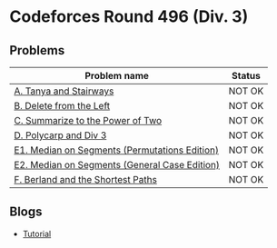 # Codeforces Round 496 (Div. 3)

## Problems

|Problem name|Status|
|------------|---------|
| [A. Tanya and Stairways](problems/A._Tanya_and_Stairways.md)|NOT OK|
| [B. Delete from the Left](problems/B._Delete_from_the_Left.md)|NOT OK|
| [C. Summarize to the Power of Two](problems/C._Summarize_to_the_Power_of_Two.md)|NOT OK|
| [D. Polycarp and Div 3](problems/D._Polycarp_and_Div_3.md)|NOT OK|
| [E1. Median on Segments (Permutations Edition)](problems/E1._Median_on_Segments_(Permutations_Edition).md)|NOT OK|
| [E2. Median on Segments (General Case Edition)](problems/E2._Median_on_Segments_(General_Case_Edition).md)|NOT OK|
| [F. Berland and the Shortest Paths](problems/F._Berland_and_the_Shortest_Paths.md)|NOT OK|
## Blogs

- [Tutorial](blogs/Tutorial.md)
